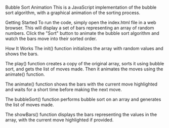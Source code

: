 Bubble Sort Animation
This is a JavaScript implementation of the bubble sort algorithm, with a graphical animation of the sorting process.

Getting Started
To run the code, simply open the index.html file in a web browser. This will display a set of bars representing an array of random numbers. Click the "Sort" button to animate the bubble sort algorithm and watch the bars move into their sorted order.

How It Works
The init() function initializes the array with random values and shows the bars.

The play() function creates a copy of the original array, sorts it using bubble sort, and gets the list of moves made. Then it animates the moves using the animate() function.

The animate() function shows the bars with the current move highlighted and waits for a short time before making the next move.

The bubbleSort() function performs bubble sort on an array and generates the list of moves made.

The showBars() function displays the bars representing the values in the array, with the current move highlighted if provided.
